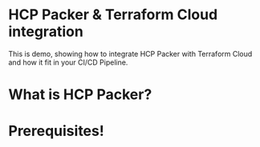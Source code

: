 # HCP Packer & Terraform Cloud integration
This is demo, showing how to integrate HCP Packer with Terraform Cloud and how it fit in your CI/CD Pipeline.

# What is HCP Packer?

# Prerequisites!

